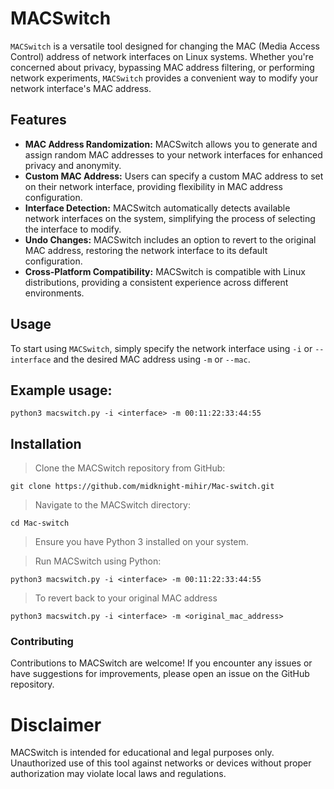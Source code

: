 # MACSwitch
```MACSwitch``` is a versatile tool designed for changing the MAC (Media Access Control) address of network interfaces on Linux systems. Whether you're concerned about privacy, bypassing MAC address filtering, or performing network experiments, ```MACSwitch``` provides a convenient way to modify your network interface's MAC address.





## Features
- **MAC Address Randomization:** MACSwitch allows you to generate and assign random MAC addresses to your network interfaces for enhanced privacy and anonymity.
- **Custom MAC Address:** Users can specify a custom MAC address to set on their network interface, providing flexibility in MAC address configuration.
- **Interface Detection:** MACSwitch automatically detects available network interfaces on the system, simplifying the process of selecting the interface to modify.
- **Undo Changes:** MACSwitch includes an option to revert to the original MAC address, restoring the network interface to its default configuration.
- **Cross-Platform Compatibility:** MACSwitch is compatible with Linux distributions, providing a consistent experience across different environments.
## Usage
To start using ```MACSwitch```, simply specify the network interface using ```-i``` or ```--interface``` and the desired MAC address using ```-m``` or ```--mac```.

## Example usage:
```
python3 macswitch.py -i <interface> -m 00:11:22:33:44:55
```
## Installation

> Clone the MACSwitch repository from GitHub:
```
git clone https://github.com/midknight-mihir/Mac-switch.git
```
> Navigate to the MACSwitch directory:
```
cd Mac-switch
```
> Ensure you have Python 3 installed on your system.

> Run MACSwitch using Python:
```
python3 macswitch.py -i <interface> -m 00:11:22:33:44:55
```
> To revert back to your original MAC address
```
python3 macswitch.py -i <interface> -m <original_mac_address>
```
### Contributing
Contributions to MACSwitch are welcome! If you encounter any issues or have suggestions for improvements, please open an issue on the GitHub repository.

# Disclaimer
MACSwitch is intended for educational and legal purposes only. Unauthorized use of this tool against networks or devices without proper authorization may violate local laws and regulations.

